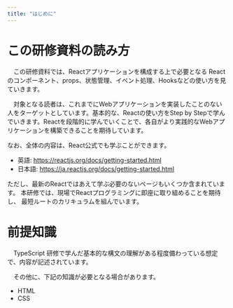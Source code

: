 ```yaml
---
title: "はじめに"
---
```


# この研修資料の読み方

　この研修資料では、Reactアプリケーションを構成する上で必要となる
Reactのコンポーネント、props、状態管理、イベント処理、Hooksなどの使い方を見ていきます。


　対象となる読者は、これまでにWebアプリケーションを実装したことのない人をターゲットとしています。基本的な、Reactの使い方をStep by Stepで学んでいきます。Reactを段階的に学んでいくことで、各自がより実践的なWebアプリケーションを構築できることを期待しています。

なお、全体の内容は、React公式でも学ぶことができます。

* 英語: https://reactjs.org/docs/getting-started.html
* 日本語: https://ja.reactjs.org/docs/getting-started.html

ただし、最新のReactではあえて学ぶ必要のないページもいくつか含まれています。
本研修では、現場でReactプログラミングに即座に取り組めることを期待し、
最短ルートのカリキュラムを組んでいます。


# 前提知識

　TypeScript 研修で学んだ基本的な構文の理解がある程度備わっている想定で、内容が記述されています。

　その他に、下記の知識が必要となる場合があります。

* HTML
* CSS

